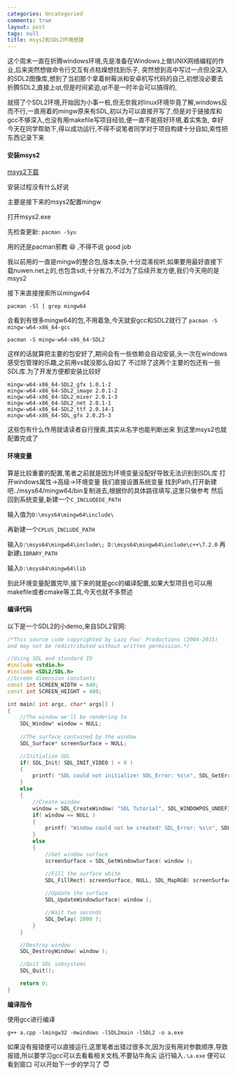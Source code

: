 ```yaml
---
categories: Uncategoried
comments: true
layout: post
tags: null
title: msys2和SDL2环境搭建
---
```


这个周末一直在折腾windows环境,先是准备在Windows上做UNIX网络编程的作业,后来突然想做命令行交互有点枯燥想找到乐子,
突然想到高中写过一点但没深入的SDL2图像库,想到了当初那个拿着树莓派和安卓机写代码的自己,初想没必要去折腾SDL2,直接上qt,但是时间紧迫,qt不是一时半会可以搞得的,

就搭了个SDL2环境,开始因为小事一桩,但无奈我对linux环境毕竟了解,windows反而不行,一直用着的mingw原来有SDL,初以为可以直接开写了,但是对于链接库和gcc不够深入,也没有用makefile写项目经验,便一直不能搭好环境,着实焦急,
幸好今天在同学帮助下,得以成功运行,不得不说笔者同学对于项目构建十分自如,索性把东西记录下来

#### 安装msys2

[msys2下载](http://www.msys2.org/ "msys2下载")

安装过程没有什么好说

主要是接下来的msys2配置mingw

打开msys2.exe

先检查更新:
` pacman -Syu `

用的还是pacman邪教 :laughing: ,不得不说 good job

我以前用的一直是mingw的整合包,版本太杂,十分混淆视听,如果要用最好直接下载nuwen.net上的,也包含sdl,十分省力,不过为了后续开发方便,我们今天用的是msys2

接下来直接搜索所以mingw64

```
pacman -Sl | grep mingw64
```

会看到有很多mingw64的包,不用着急,今天就安gcc和SDL2就行了
``` pacman -S mingw-w64-x86_64-gcc ```

``` pacman -S mingw-w64-x86_64-SDL2 ```

这样的话就算把主要的包安好了,期间会有一些依赖会自动安装,头一次在windows感受包管理的乐趣,之前用vs就没那么自如了
不过除了这两个主要的包还有一些SDL库.为了开发方便都安装比较好

```
mingw-w64-x86_64-SDL2_gfx 1.0.1-2
mingw-w64-x86_64-SDL2_image 2.0.1-2 
mingw-w64-x86_64-SDL2_mixer 2.0.1-3
mingw-w64-x86_64-SDL2_net 2.0.1-1
mingw-w64-x86_64-SDL2_ttf 2.0.14-1 
mingw-w64-x86_64-SDL_gfx 2.0.25-3
```

这些包有什么作用就请读者自行搜索,其实从名字也能判断出来
到这里msys2也就配置完成了

#### 环境变量

算是比较重要的配置,笔者之前就是因为环境变量没配好导致无法识别到SDL库
打开windows属性->高级->环境变量
我们直接设置系统变量
找到Path,打开新建吧../msys64/mingw64/bin复制进去,根据你的具体路径填写,这里只做参考
然后回到系统变量,新建一个```C_INCLUDEDE_PATH```

输入值为```D:\msys64\mingw64\include\```

再新建一个```CPLUS_INCLUDE_PATH```

输入```D:\msys64\mingw64\include\;
D:\msys64\mingw64\include\c++\7.2.0```
再新建```LIBRARY_PATH```

输入```D:\msys64\mingw64\lib```

到此环境变量配置完毕,接下来的就是gcc的编译配置,如果大型项目也可以用makefile或者cmake等工具,今天也就不多赘述

#### 编译代码

以下是一个SDL2的小demo,来自SDL2官网:
```cpp
/*This source code copyrighted by Lazy Foo' Productions (2004-2015)
and may not be redistributed without written permission.*/

//Using SDL and standard IO
#include <stdio.h>
#include <SDL2/SDL.h>
//Screen dimension constants
const int SCREEN_WIDTH = 640;
const int SCREEN_HEIGHT = 480;

int main( int argc, char* args[] )
{
	//The window we'll be rendering to
	SDL_Window* window = NULL;
	
	//The surface contained by the window
	SDL_Surface* screenSurface = NULL;

	//Initialize SDL
	if( SDL_Init( SDL_INIT_VIDEO ) < 0 )
	{
		printf( "SDL could not initialize! SDL_Error: %s\n", SDL_GetError() );
	}
	else
	{
		//Create window
		window = SDL_CreateWindow( "SDL Tutorial", SDL_WINDOWPOS_UNDEFINED, SDL_WINDOWPOS_UNDEFINED, SCREEN_WIDTH, SCREEN_HEIGHT, SDL_WINDOW_SHOWN );
		if( window == NULL )
		{
			printf( "Window could not be created! SDL_Error: %s\n", SDL_GetError() );
		}
		else
		{
			//Get window surface
			screenSurface = SDL_GetWindowSurface( window );

			//Fill the surface white
			SDL_FillRect( screenSurface, NULL, SDL_MapRGB( screenSurface->format, 0xFF, 0xFF, 0xFF ) );
			
			//Update the surface
			SDL_UpdateWindowSurface( window );

			//Wait two seconds
			SDL_Delay( 2000 );
		}
	}

	//Destroy window
	SDL_DestroyWindow( window );

	//Quit SDL subsystems
	SDL_Quit();

	return 0;
}
```

**编译指令**

使用gcc进行编译

```
g++ a.cpp -lmingw32 -mwindows -lSDL2main -lSDL2 -o a.exe
```

如果没有报错便可以直接运行,这里笔者出错过很多次,因为没有用对参数顺序,导致报错,所以要学习gcc可以去看看相关文档,不要钻牛角尖
运行输入```.\a.exe```
便可以看到窗口
可以开始下一步的学习了 :innocent:
